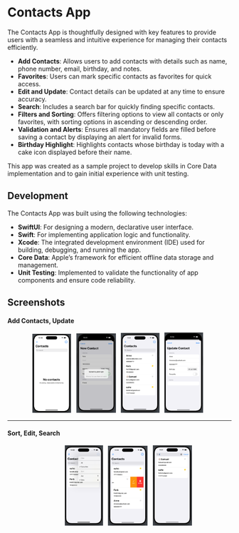 # Contacts App

The Contacts App is thoughtfully designed with key features to provide users with a seamless and intuitive experience for managing their contacts efficiently.

- **Add Contacts**: Allows users to add contacts with details such as name, phone number, email, birthday, and notes.
- **Favorites**: Users can mark specific contacts as favorites for quick access.
- **Edit and Update**: Contact details can be updated at any time to ensure accuracy.
- **Search**: Includes a search bar for quickly finding specific contacts.
- **Filters and Sorting**: Offers filtering options to view all contacts or only favorites, with sorting options in ascending or descending order.
- **Validation and Alerts**: Ensures all mandatory fields are filled before saving a contact by displaying an alert for invalid forms.
- **Birthday Highlight**: Highlights contacts whose birthday is today with a cake icon displayed before their name.
  
  
This app was created as a sample project to develop skills in Core Data implementation and to gain initial experience with unit testing.

## Development

The Contacts App was built using the following technologies:

- **SwiftUI**: For designing a modern, declarative user interface.
- **Swift**: For implementing application logic and functionality.
- **Xcode**: The integrated development environment (IDE) used for building, debugging, and running the app.
- **Core Data**: Apple’s framework for efficient offline data storage and management.
- **Unit Testing**: Implemented to validate the functionality of app components and ensure code reliability.

  
## Screenshots

#### Add Contacts, Update

<p align="center">
  <img src="App screenshots/contacts1.png" alt="Current Weather Night" width="17.2%" />  &nbsp;
  <img src="App screenshots/contacts2.png" alt="Current Weather Rain" width="17.6%" />  &nbsp;
  <img src="App screenshots/contacts3.png" alt="Current Weather Snow" width="17.1%" />  &nbsp;
  <img src="App screenshots/contacts4.png" alt="Current Weather Snow" width="17.1%" />  &nbsp;

</p>

---

#### Sort, Edit, Search

<p align="center">
   &nbsp; &nbsp; &nbsp; &nbsp; &nbsp;
  <img src="App screenshots/contacts5.png" alt="Current Weather Snow" width="17%" />  &nbsp;
  <img src="App screenshots/contacts6.png" alt="Current Weather Rain" width="17.6%"/>
  &nbsp; 
  <img src="App screenshots/contacts7.png" alt="Current Weather Snow" width="17.4%"/>
</p>

